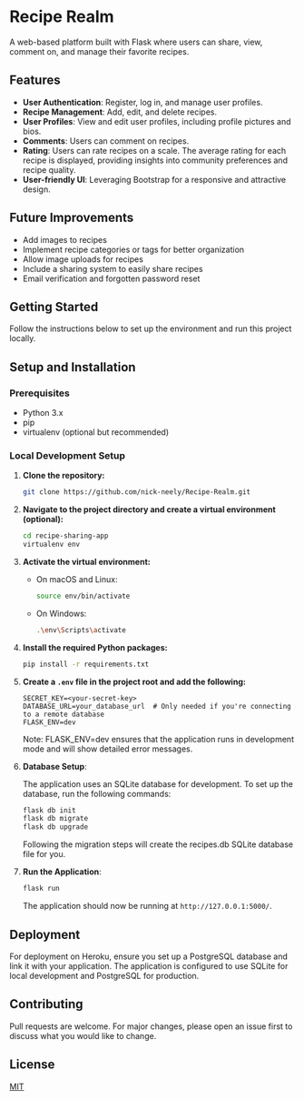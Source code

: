 # Recipe Realm

A web-based platform built with Flask where users can share, view, comment on, and manage their favorite recipes.

## Features

- **User Authentication**: Register, log in, and manage user profiles.
- **Recipe Management**: Add, edit, and delete recipes.
- **User Profiles**: View and edit user profiles, including profile pictures and bios.
- **Comments**: Users can comment on recipes.
- **Rating**: Users can rate recipes on a scale. The average rating for each recipe is displayed, providing insights into community preferences and recipe quality.
- **User-friendly UI**: Leveraging Bootstrap for a responsive and attractive design.

## Future Improvements
- Add images to recipes
- Implement recipe categories or tags for better organization
- Allow image uploads for recipes
- Include a sharing system to easily share recipes
- Email verification and forgotten password reset 
    
## Getting Started

Follow the instructions below to set up the environment and run this project locally.

## Setup and Installation

### Prerequisites

- Python 3.x
- pip
- virtualenv (optional but recommended)

### Local Development Setup

1. **Clone the repository:**

    ```bash
    git clone https://github.com/nick-neely/Recipe-Realm.git
    ```

2. **Navigate to the project directory and create a virtual environment (optional):**

    ```bash
    cd recipe-sharing-app
    virtualenv env
    ```

3. **Activate the virtual environment:**

    - On macOS and Linux:
      ```bash
      source env/bin/activate
      ```
    - On Windows:
      ```bash
      .\env\Scripts\activate
      ```

4. **Install the required Python packages:**

    ```bash
    pip install -r requirements.txt
    ```

5. **Create a `.env` file in the project root and add the following:**

    ```
    SECRET_KEY=<your-secret-key>
    DATABASE_URL=your_database_url  # Only needed if you're connecting to a remote database
    FLASK_ENV=dev
    ```
    Note: FLASK_ENV=dev ensures that the application runs in development mode and will show detailed error messages.

5. **Database Setup**:

    The application uses an SQLite database for development. To set up the database, run the following commands:
    
    ```bash
    flask db init
    flask db migrate
    flask db upgrade
    ```

    Following the migration steps will create the recipes.db SQLite database file for you.

6. **Run the Application**:

    ```bash
    flask run
    ```

    The application should now be running at `http://127.0.0.1:5000/`.

## Deployment

For deployment on Heroku, ensure you set up a PostgreSQL database and link it with your application. The application is configured to use SQLite for local development and PostgreSQL for production.

## Contributing

Pull requests are welcome. For major changes, please open an issue first to discuss what you would like to change.

## License

[MIT](https://choosealicense.com/licenses/mit/)
